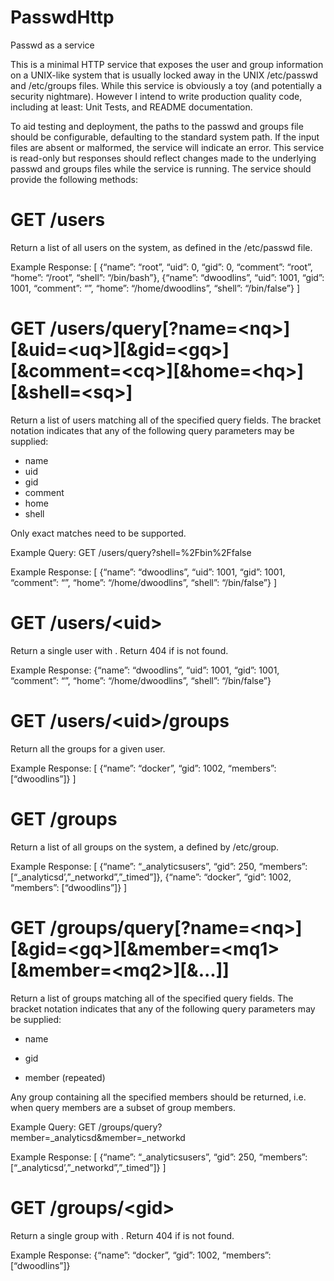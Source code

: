 # PasswdHttp
Passwd as a service


This is a minimal HTTP service that exposes the user and group information on
a UNIX-like system that is usually locked away in the UNIX /etc/passwd and /etc/groups files.
While this service is obviously a toy (and potentially a security nightmare). However I intend to write production quality code, including at least: Unit Tests, and README documentation. 

To aid testing and deployment, the paths to the passwd and groups file should be configurable, defaulting to
the standard system path. If the input files are absent or malformed, the service will indicate an error.
This service is read-only but responses should reflect changes made to the underlying passwd and groups files
while the service is running. The service should provide the following methods:

# GET /users
Return a list of all users on the system, as defined in the /etc/passwd file.

Example Response:
[
{“name”: “root”, “uid”: 0, “gid”: 0, “comment”: “root”, “home”: “/root”,
“shell”: “/bin/bash”},
{“name”: “dwoodlins”, “uid”: 1001, “gid”: 1001, “comment”: “”, “home”:
“/home/dwoodlins”, “shell”: “/bin/false”}
]


# GET /users/query[?name=\<nq>]\[&uid=\<uq>][&gid=\<gq>]\[&comment=\<cq>][&home=\<hq>]\[&shell=\<sq>]

Return a list of users matching all of the specified query fields. The bracket notation indicates that any of the
following query parameters may be supplied:
- name
- uid
- gid
- comment
- home
- shell
  
Only exact matches need to be supported.

Example Query: GET /users/query?shell=%2Fbin%2Ffalse

Example Response:
[
{“name”: “dwoodlins”, “uid”: 1001, “gid”: 1001, “comment”: “”, “home”:
“/home/dwoodlins”, “shell”: “/bin/false”}
]

# GET /users/\<uid>

Return a single user with <uid>. Return 404 if <uid> is not found.

Example Response:
{“name”: “dwoodlins”, “uid”: 1001, “gid”: 1001, “comment”: “”, “home”:
“/home/dwoodlins”, “shell”: “/bin/false”}

# GET /users/\<uid>/groups
Return all the groups for a given user.

Example Response:
[
{“name”: “docker”, “gid”: 1002, “members”: [“dwoodlins”]}
]

# GET /groups
Return a list of all groups on the system, a defined by /etc/group.

Example Response:
[
{“name”: “_analyticsusers”, “gid”: 250, “members”: [“_analyticsd’,”_networkd”,”_timed”]},
{“name”: “docker”, “gid”: 1002, “members”: [“dwoodlins”]}
]

# GET /groups/query[?name=\<nq>]\[&gid=\<gq>][&member=\<mq1>[&member=\<mq2>]\[&...]]
Return a list of groups matching all of the specified query fields. The bracket notation indicates that any of the
following query parameters may be supplied:

- name

- gid

- member (repeated)

Any group containing all the specified members should be returned, i.e. when query members are a subset of
group members.

Example Query: GET /groups/query?member=_analyticsd&member=_networkd

Example Response:
[
{“name”: “_analyticsusers”, “gid”: 250, “members”:
[“_analyticsd’,”_networkd”,”_timed”]}
]

# GET /groups/\<gid>
Return a single group with <gid>. Return 404 if <gid> is not found.

Example Response:
{“name”: “docker”, “gid”: 1002, “members”: [“dwoodlins”]}
